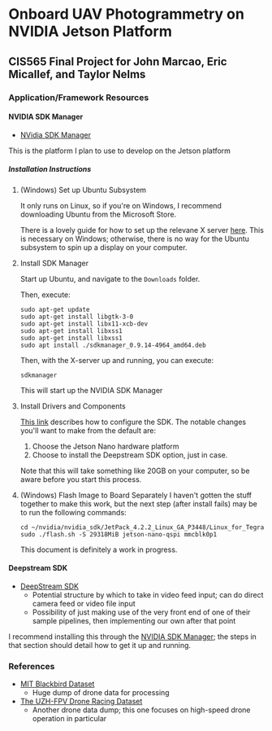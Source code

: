 # Onboard UAV Photogrammetry on NVIDIA Jetson Platform
## CIS565 Final Project for John Marcao, Eric Micallef, and Taylor Nelms

### Application/Framework Resources

#### NVIDIA SDK Manager
* [NVidia SDK Manager](https://developer.nvidia.com/embedded/downloads)

This is the platform I plan to use to develop on the Jetson platform

##### Installation Instructions

1. (Windows) Set up Ubuntu Subsystem

    It only runs on Linux, so if you're on Windows, I recommend downloading Ubuntu from the Microsoft Store.

    There is a lovely guide for how to set up the relevane X server [here](https://www.howtogeek.com/261575/how-to-run-graphical-linux-desktop-applications-from-windows-10s-bash-shell/). This is necessary on Windows; otherwise, there is no way for the Ubuntu subsystem to spin up a display on your computer.

2. Install SDK Manager

    Start up Ubuntu, and navigate to the `Downloads` folder.

    Then, execute:
    ```
    sudo apt-get update
    sudo apt-get install libgtk-3-0
    sudo apt-get install libx11-xcb-dev
    sudo apt-get install libxss1
    sudo apt-get install libxss1
    sudo apt install ./sdkmanager_0.9.14-4964_amd64.deb
    ```

    Then, with the X-server up and running, you can execute:
    ```
    sdkmanager
    ```
    This will start up the NVIDIA SDK Manager

3. Install Drivers and Components

    [This link](https://docs.nvidia.com/sdk-manager/install-with-sdkm-jetson/index.html) describes how to configure the SDK. The notable changes you'll want to make from the default are:

    1. Choose the Jetson Nano hardware platform
    2. Choose to install the Deepstream SDK option, just in case.

    Note that this will take something like 20GB on your computer, so be aware before you start this process.

4. (Windows) Flash Image to Board Separately
    I haven't gotten the stuff together to make this work, but the next step (after install fails) may be to run the following commands:
    ```
    cd ~/nvidia/nvidia_sdk/JetPack_4.2.2_Linux_GA_P3448/Linux_for_Tegra
    sudo ./flash.sh -S 29318MiB jetson-nano-qspi mmcblk0p1
    ```
    This document is definitely a work in progress.

#### Deepstream SDK

* [DeepStream SDK](https://developer.nvidia.com/deepstream-sdk)
  * Potential structure by which to take in video feed input; can do direct camera feed or video file input
  * Possibility of just making use of the very front end of one of their sample pipelines, then implementing our own after that point

I recommend installing this through the [NVIDIA SDK Manager](#NVIDIA-SDK-Manager); the steps in that section should detail how to get it up and running.

### References

* [MIT Blackbird Dataset](https://github.com/mit-fast/Blackbird-Dataset)
  * Huge dump of drone data for processing
* [The UZH-FPV Drone Racing Dataset](http://rpg.ifi.uzh.ch/uzh-fpv.html)
  * Another drone data dump; this one focuses on high-speed drone operation in particular
